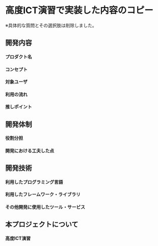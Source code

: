 # 高度ICT演習で実装した内容のコピー
※具体的な質問とその選択肢は削除しました。
## 開発内容
#### プロダクト名

#### コンセプト

#### 対象ユーザ

#### 利用の流れ

#### 推しポイント

## 開発体制

#### 役割分担

#### 開発における工夫した点

## 開発技術

#### 利用したプログラミング言語

#### 利用したフレームワーク・ライブラリ


#### その他開発に使用したツール・サービス

## 本プロジェクトについて
#### 高度ICT演習

#### 

#### 


